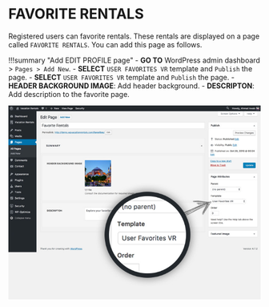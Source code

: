 # FAVORITE RENTALS

Registered users can favorite rentals. These rentals are displayed on a page called `FAVORITE RENTALS`. You can add this page as follows.

!!!summary "Add EDIT PROFILE page"
    - **GO TO** WordPress admin dashboard > `Pages > Add New`.
    - **SELECT** `USER FAVORITES VR` template and `Publish` the page.
    - **SELECT** `USER FAVORITES VR` template and `Publish` the page.
    - **HEADER BACKGROUND IMAGE**: Add header background.
    - **DESCRIPTON**: Add description to the favorite page.

![img](img/vr-68.jpg)
